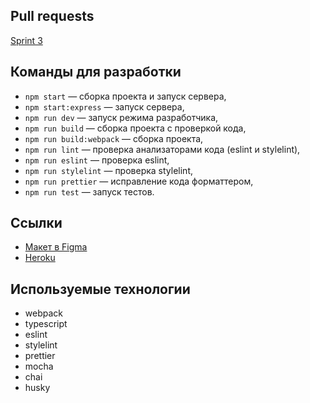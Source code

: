## Pull requests

[Sprint 3](https://github.com/anastasiya-erenkova/middle.messenger.praktikum.yandex/pull/3)

## Команды для разработки

- `npm start` — сборка проекта и запуск сервера,
- `npm start:express` — запуск сервера,
- `npm run dev` — запуск режима разработчика,
- `npm run build` — сборка проекта с проверкой кода,
- `npm run build:webpack` — сборка проекта,
- `npm run lint` — проверка анализаторами кода (eslint и stylelint),
- `npm run eslint` — проверка eslint,
- `npm run stylelint` — проверка stylelint,
- `npm run prettier` — исправление кода форматтером,
- `npm run test` — запуск тестов.

## Ссылки

- [Макет в Figma](<https://www.figma.com/file/nFQKEa7kf3BoOgIoV8VUcK/Chat-(Copy)?node-id=0%3A1>)
- [Heroku](https://messenger-erenkova.herokuapp.com/)

## Используемые технологии

- webpack
- typescript
- eslint
- stylelint
- prettier
- mocha
- chai
- husky
